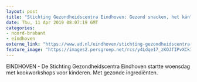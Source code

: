```yaml
---
layout: post
title: "Stichting Gezondheidscentra Eindhoven: Gezond snacken, het kán"
date: Thu, 11 Apr 2019 08:07:19 GMT
categories: 
- noord-brabant 
- eindhoven 
externe_link: "https://www.ad.nl/eindhoven/stichting-gezondheidscentra-eindhoven-gezond-snacken-het-kan~abb44c33/"
feature_image: "https://images2.persgroep.net/rcs/y4Ldqe17_zKOJfIPvXCk1ilTX84/diocontent/145244411/_fitwidth/400/?appId=21791a8992982cd8da851550a453bd7f&quality=0.7"
---
```


EINDHOVEN - De Stichting Gezondheidscentra Eindhoven startte woensdag met kookworkshops voor kinderen. Met gezonde ingrediënten.
